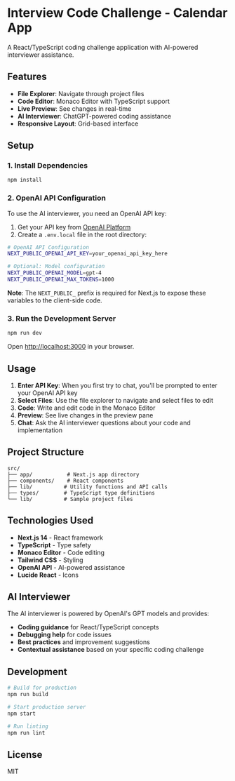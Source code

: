 # Interview Code Challenge - Calendar App

A React/TypeScript coding challenge application with AI-powered interviewer assistance.

## Features

- **File Explorer**: Navigate through project files
- **Code Editor**: Monaco Editor with TypeScript support
- **Live Preview**: See changes in real-time
- **AI Interviewer**: ChatGPT-powered coding assistance
- **Responsive Layout**: Grid-based interface

## Setup

### 1. Install Dependencies

```bash
npm install
```

### 2. OpenAI API Configuration

To use the AI interviewer, you need an OpenAI API key:

1. Get your API key from [OpenAI Platform](https://platform.openai.com/api-keys)
2. Create a `.env.local` file in the root directory:

```bash
# OpenAI API Configuration
NEXT_PUBLIC_OPENAI_API_KEY=your_openai_api_key_here

# Optional: Model configuration
NEXT_PUBLIC_OPENAI_MODEL=gpt-4
NEXT_PUBLIC_OPENAI_MAX_TOKENS=1000
```

**Note**: The `NEXT_PUBLIC_` prefix is required for Next.js to expose these variables to the client-side code.

### 3. Run the Development Server

```bash
npm run dev
```

Open [http://localhost:3000](http://localhost:3000) in your browser.

## Usage

1. **Enter API Key**: When you first try to chat, you'll be prompted to enter your OpenAI API key
2. **Select Files**: Use the file explorer to navigate and select files to edit
3. **Code**: Write and edit code in the Monaco Editor
4. **Preview**: See live changes in the preview pane
5. **Chat**: Ask the AI interviewer questions about your code and implementation

## Project Structure

```
src/
├── app/           # Next.js app directory
├── components/    # React components
├── lib/          # Utility functions and API calls
├── types/        # TypeScript type definitions
└── lib/          # Sample project files
```

## Technologies Used

- **Next.js 14** - React framework
- **TypeScript** - Type safety
- **Monaco Editor** - Code editing
- **Tailwind CSS** - Styling
- **OpenAI API** - AI-powered assistance
- **Lucide React** - Icons

## AI Interviewer

The AI interviewer is powered by OpenAI's GPT models and provides:

- **Coding guidance** for React/TypeScript concepts
- **Debugging help** for code issues
- **Best practices** and improvement suggestions
- **Contextual assistance** based on your specific coding challenge

## Development

```bash
# Build for production
npm run build

# Start production server
npm start

# Run linting
npm run lint
```

## License

MIT

